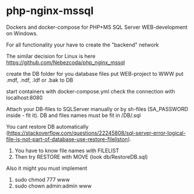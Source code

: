 # php-nginx-mssql
Dockers and docker-compose for PHP+MS SQL Server WEB-development on Windows.

For all functionality your have to create the "backend" network

The similar decision for Linux is here https://github.com/Nebezcoda/php_nginx_mssql

create the DB folder for you database files
put WEB-project to WWW
put .mdf, .ndf, .ldf or .bak to DB

start containers with docker-compose.yml
check the connection with localhost:8080

Attach your DB-files to SQLServer manually or 
by sh-files (SA_PASSWORD inside - fit it). DB and files names must be fit in /DB/.sql

You cant restore DB automatically (https://stackoverflow.com/questions/22245808/sql-server-error-logical-file-is-not-part-of-database-use-restore-fileliston).
1. You have to know file names with FILELIST
2. Then try RESTORE with MOVE (look db/RestoreDB.sql)

Also it might you must implement
1. sudo chmod 777 www
2. sudo chown admin:admin www
